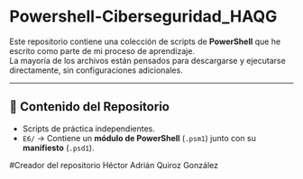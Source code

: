 # Powershell-Ciberseguridad_HAQG
Este repositorio contiene una colección de scripts de **PowerShell** que he escrito como parte de mi proceso de aprendizaje.  
La mayoría de los archivos están pensados para descargarse y ejecutarse directamente, sin configuraciones adicionales.  

---

## 📂 Contenido del Repositorio

- Scripts de práctica independientes.
- `E6/` → Contiene un **módulo de PowerShell** (`.psm1`) junto con su **manifiesto** (`.psd1`).

#Creador del repositorio
Héctor Adrián Quiroz González
